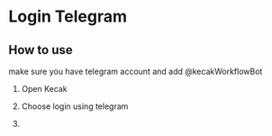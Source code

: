 # Login Telegram

## How to use

make sure you have telegram account and add @kecakWorkflowBot

1. Open Kecak

2. Choose login using telegram

3.
